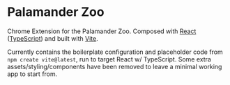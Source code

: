 # Palamander Zoo

Chrome Extension for the Palamander Zoo. Composed with [React](https://react.dev/) ([TypeScript](https://www.typescriptlang.org/)) and built with [Vite](https://vite.dev/).

Currently contains the boilerplate configuration and placeholder code from `npm create vite@latest`, run to target React w/ TypeScript. Some extra assets/styling/components have been removed to leave a minimal working app to start from.